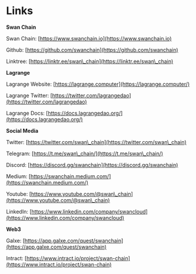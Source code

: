 # Links

**Swan Chain**

Swan Chain: [https://www.swanchain.io](https://www.swanchain.io)

Github: [https://github.com/swanchain](https://github.com/swanchain)

Linktree: [https://linktr.ee/swan\_chain](https://linktr.ee/swan\_chain)



**Lagrange**

Lagrange Website: [https://lagrange.computer](https://lagrange.computer/)

Lagrange Twitter: [https://twitter.com/lagrangedao](https://twitter.com/lagrangedao)

Lagrange Docs: [https://docs.lagrangedao.org/](https://docs.lagrangedao.org/)



**Social Media**

Twitter: [https://twitter.com/swan\_chain](https://twitter.com/swan\_chain)

Telegram: [https://t.me/swan\_chain/](https://t.me/swan\_chain/)

Discord: [https://discord.gg/swanchain](https://discord.gg/swanchain)

Medium: [https://swanchain.medium.com/](https://swanchain.medium.com/)

Youtube: [https://www.youtube.com/@swan\_chain](https://www.youtube.com/@swan\_chain)

LinkedIn: [https://www.linkedin.com/company/swancloud](https://www.linkedin.com/company/swancloud)



**Web3**

Galxe: [https://app.galxe.com/quest/swanchain](https://app.galxe.com/quest/swanchain)

Intract: [https://www.intract.io/project/swan-chain](https://www.intract.io/project/swan-chain)







